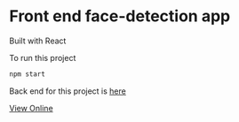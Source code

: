 # Front end face-detection app
Built with React

To run this project
```bash
npm start
```

Back end for this project is [here](https://github.com/Noyan1998/face-detection-app-api)

[View Online](https://face-detection-webapp.herokuapp.com/)
